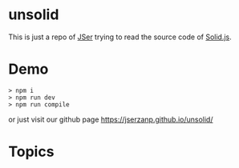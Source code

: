 # unsolid

This is just a repo of [JSer](https://twitter.com/JSer_ZANP) trying to read the source code of [Solid.js](https://www.solidjs.com/).

# Demo

```
> npm i
> npm run dev
> npm run compile
```

or just visit our github page https://jserzanp.github.io/unsolid/

# Topics

